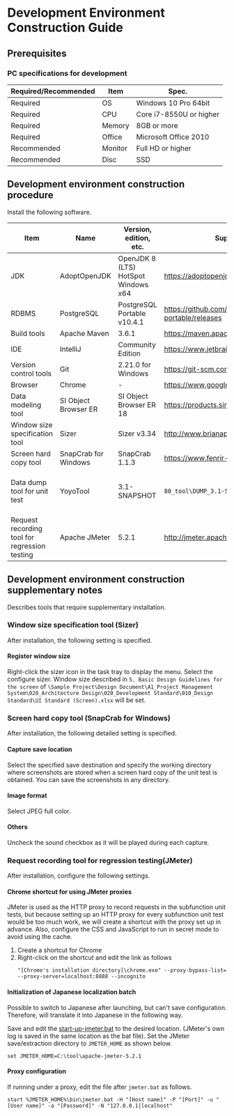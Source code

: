 # Development Environment Construction Guide

## Prerequisites

### PC specifications for development

| Required/Recommended | Item     | Spec.              |
| --------- | -------- | --------------------- |
| Required      | OS       | Windows 10 Pro 64bit  |
| Required      | CPU      | Core i7-8550U or higher    |
| Required      | Memory   | 8GB or more              |
| Required      | Office   | Microsoft Office 2010 |
| Recommended      | Monitor   | Full HD or higher           |
| Recommended      | Disc | SSD                   |


## Development environment construction procedure

Install the following software.

| Item                                          | Name                 | Version, edition, etc.              | Supply source                                                 | Supplement                                                   |
| --------------------------------------------- | -------------------- | ----------------------------------- | ------------------------------------------------------------- | ------------------------------------------------------------ |
| JDK                                           | AdoptOpenJDK         | OpenJDK 8 (LTS) HotSpot Windows x64 | https://adoptopenjdk.net/                                     |                                                              |
| RDBMS                                         | PostgreSQL           | PostgreSQL Portable v10.4.1         | https://github.com/garethflowers/postgresql-portable/releases |                                                              |
| Build tools                                   | Apache Maven         | 3.6.1                               | https://maven.apache.org/                                     |                                                              |
| IDE                                           | IntelliJ             | Community Edition                   | https://www.jetbrains.com/idea/                               |                                                              |
| Version control tools                         | Git                  | 2.21.0 for Windows                  | https://git-scm.com/                                          |                                                              |
| Browser                                       | Chrome               | -                                   | https://www.google.com/intl/ja/chrome/                        |                                                              |
| Data modeling tool                            | SI Object Browser ER | SI Object Browser ER 18             | https://products.sint.co.jp/siob/trial                        | Use in-house license                                         |
| Window size specification tool                | Sizer                | Sizer v3.34                         | http://www.brianapps.net/sizer/                               |                                                              |
| Screen hard copy tool                         | SnapCrab for Windows | SnapCrab 1.1.3                      | https://www.fenrir-inc.com/jp/snapcrab/                       |                                                              |
| Data dump tool for unit test                  | YoyoTool             | 3.1-SNAPSHOT                        | `80_tool\DUMP_3.1-SNAPSHOT.zip`                               | Initialized for this project. Be sure to get it from here.   |
| Request recording tool for regression testing | Apache JMeter        | 5.2.1                               | http://jmeter.apache.org/download_jmeter.cgi                  |                                                              |


## Development environment construction supplementary notes
Describes tools that require supplementary installation.

### Window size specification tool (Sizer)
After installation, the following setting is specified.

#### Register window size
Right-click the sizer icon in the task tray to display the menu. 
Select the configure sizer.
Window size described in `5. Basic Design Guidelines for the screen` of `\Sample Project\Design Document\A1_Project Management System\020_Architecture Design\020_Development Standard\010_Design Standard\UI Standard (Screen).xlsx` will be set.

### Screen hard copy tool (SnapCrab for Windows)
After installation, the following detailed setting is specified.

#### Capture save location
Select the specified save destination and specify the working directory where screenshots are stored when a screen hard copy of the unit test is obtained. 
You can save the screenshots in any directory. 

#### Image format
Select JPEG full color.

#### Others
Uncheck the sound checkbox as it will be played during each capture.

### Request recording tool for regression testing(JMeter)
After installation, configure the following settings.

#### Chrome shortcut for using JMeter proxies
JMeter is used as the HTTP proxy to record requests in the subfunction unit tests, but because setting up an HTTP proxy for every subfunction unit test would be too much work, we will create a shortcut with the proxy set up in advance.
Also, configure the CSS and JavaScript to run in secret mode to avoid using the cache.

1. Create a shortcut for Chrome
2. Right-click on the shortcut and edit the link as follows
   ```
   "[Chrome's installation directory]\chrome.exe" --proxy-bypass-list= --proxy-server=localhost:8888 --incognito
   ```

#### Initialization of Japanese localization batch

Possible to switch to Japanese after launching, but can't save configuration. Therefore, will translate it into Japanese in the following way.

Save and edit the [start-up-jmeter.bat](./ut/Subfunction_Unit_Test_Tool/start-up-jmeter.bat) to the desired location. (JMeter's own log is saved in the same location as the bat file).
Set the JMeter save/extraction directory to `JMETER_HOME` as shown below.
```
set JMETER_HOME=C:\tool\apache-jmeter-5.2.1
```

#### Proxy configuration
If running under a proxy, edit the file after `jmeter.bat` as follows.
```
start %JMETER_HOME%\bin\jmeter.bat -H "[Host name]" -P "[Port]" -u "[User name]" -a "[Password]" -N "127.0.0.1|localhost"
```